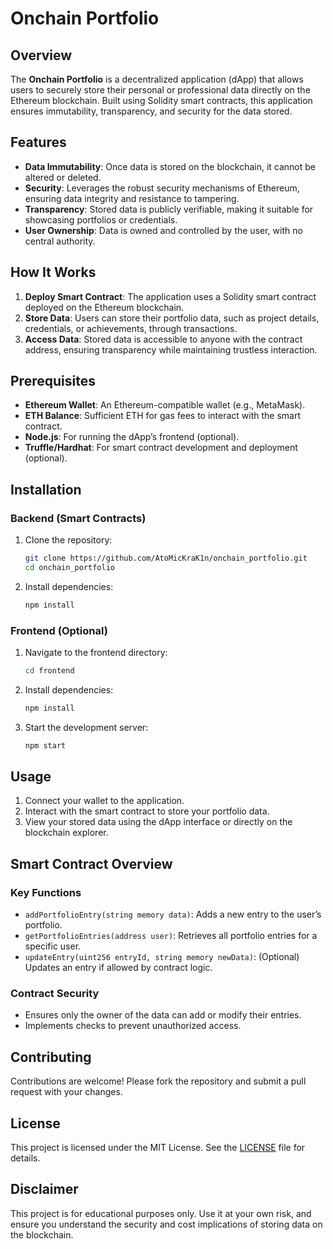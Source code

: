 # Onchain Portfolio

## Overview
The **Onchain Portfolio** is a decentralized application (dApp) that allows users to securely store their personal or professional data directly on the Ethereum blockchain. Built using Solidity smart contracts, this application ensures immutability, transparency, and security for the data stored.

## Features
- **Data Immutability**: Once data is stored on the blockchain, it cannot be altered or deleted.
- **Security**: Leverages the robust security mechanisms of Ethereum, ensuring data integrity and resistance to tampering.
- **Transparency**: Stored data is publicly verifiable, making it suitable for showcasing portfolios or credentials.
- **User Ownership**: Data is owned and controlled by the user, with no central authority.

## How It Works
1. **Deploy Smart Contract**: The application uses a Solidity smart contract deployed on the Ethereum blockchain.
2. **Store Data**: Users can store their portfolio data, such as project details, credentials, or achievements, through transactions.
3. **Access Data**: Stored data is accessible to anyone with the contract address, ensuring transparency while maintaining trustless interaction.

## Prerequisites
- **Ethereum Wallet**: An Ethereum-compatible wallet (e.g., MetaMask).
- **ETH Balance**: Sufficient ETH for gas fees to interact with the smart contract.
- **Node.js**: For running the dApp’s frontend (optional).
- **Truffle/Hardhat**: For smart contract development and deployment (optional).

## Installation
### Backend (Smart Contracts)
1. Clone the repository:
   ```bash
   git clone https://github.com/AtoMicKraK1n/onchain_portfolio.git
   cd onchain_portfolio
   ```
2. Install dependencies:
   ```bash
   npm install
   ```

### Frontend (Optional)
1. Navigate to the frontend directory:
   ```bash
   cd frontend
   ```
2. Install dependencies:
   ```bash
   npm install
   ```
3. Start the development server:
   ```bash
   npm start
   ```

## Usage
1. Connect your wallet to the application.
2. Interact with the smart contract to store your portfolio data.
3. View your stored data using the dApp interface or directly on the blockchain explorer.

## Smart Contract Overview
### Key Functions
- `addPortfolioEntry(string memory data)`: Adds a new entry to the user’s portfolio.
- `getPortfolioEntries(address user)`: Retrieves all portfolio entries for a specific user.
- `updateEntry(uint256 entryId, string memory newData)`: (Optional) Updates an entry if allowed by contract logic.

### Contract Security
- Ensures only the owner of the data can add or modify their entries.
- Implements checks to prevent unauthorized access.

## Contributing
Contributions are welcome! Please fork the repository and submit a pull request with your changes.

## License
This project is licensed under the MIT License. See the [LICENSE](LICENSE) file for details.

## Disclaimer
This project is for educational purposes only. Use it at your own risk, and ensure you understand the security and cost implications of storing data on the blockchain.

